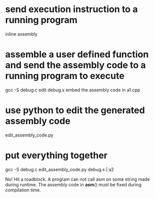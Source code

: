 # send execution instruction to a running program
inline assembly 

# assemble a user defined function and send the assembly code to a running program to execute
gcc -S debug.c
edit debug.s 
embed the assembly code in a1.cpp

# use python to edit the generated assembly code
edit_assembly_code.py

# put everything together
gcc -S debug.c 
edit_assembly_code.py debug.s | a2

No! Hit a roadblock. A program can not call asm on some string made during runtime. The assembly code in __asm__() must be fixed during compilation time. 


